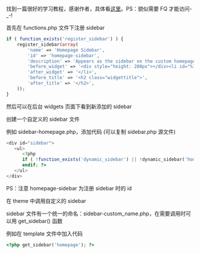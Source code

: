 找到一篇很好的学习教程，感谢作者，具体看[这里](https://www.tastyplacement.com/add-sidebar-wordpress)。PS：貌似需要 FQ 才能访问-_-!

首先在 functions.php 文件下注册 sidebar

```php
if ( function_exists('register_sidebar') ) {
	register_sidebar(array(
		'name' => 'Homepage Sidebar',
		'id' => 'homepage-sidebar',
		'description' => 'Appears as the sidebar on the custom homepage',
		'before_widget' => '<div style="height: 280px"></div><li id="%1$s" class="widget %2$s">',
		'after_widget' => '</li>',
		'before_title' => '<h2 class="widgettitle">',
		'after_title' => '</h2>',
	));
}
```

然后可以在后台 widgets 页面下看到新添加的 sidebar

创建一个自定义的 sidebar 文件

例如 sidebar-homepage.php，添加代码 (可以复制 sidebar.php 源文件)

```php
<div id="sidebar">
   <ul>
      <?php
      if ( !function_exists('dynamic_sidebar') || !dynamic_sidebar('homepage-sidebar') ) :
      endif; ?>
   </ul>
</div>
```

PS：注意 homepage-sidebar 为注册 sidebar 时的 id

在 theme 中调用自定义的 sidebar

sidebar 文件有一个统一的命名：sidebar-custom_name.php，在需要调用时可以用 get_sidebar() 函数

例如在 template 文件中加入代码

```php
<?php get_sidebar('homepage'); ?>
```

